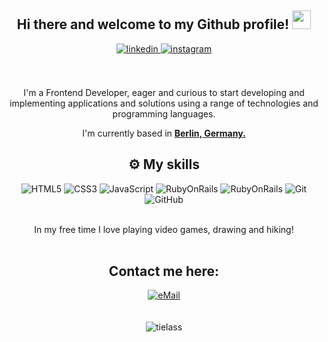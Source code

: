 <div align="center">
<h2> Hi there and welcome to my Github profile! <img src="https://github.com/abdoachhoubi/abdoachhoubi/blob/main/gifs/Hi.gif" width="30"></h2>
<a href="https://www.linkedin.com/in/tielass/" target="_blank">
<img src=https://img.shields.io/badge/linkedin-%2300acee.svg?color=405DE6&style=for-the-badge&logo=linkedin&logoColor=white alt=linkedin style="margin-bottom: 5px;" />
</a>
<a href="https://www.instagram.com/tielass/" target="_blank">
<img src=https://img.shields.io/badge/instagram-%ff5851db.svg?color=C13584&style=for-the-badge&logo=instagram&logoColor=white alt=instagram style="margin-bottom: 5px;" />
</a>
<br />
<br />
<br />

I'm a Frontend Developer, eager and curious to start developing and implementing applications and solutions using a range of technologies and programming languages.
<br />

I'm currently based in **[Berlin, Germany.](https://www.google.com/maps/place/Berlin/@52.5068441,13.4247317,10z/data=!3m1!4b1!4m5!3m4!1s0x47a84e373f035901:0x42120465b5e3b70!8m2!3d52.5200066!4d13.404954)**
<h2 align="center"> ⚙️ My skills</h2>

![HTML5](https://img.shields.io/badge/html5%20-%23E34F26.svg?&style=for-the-badge&logo=html5&logoColor=white)
![CSS3](https://img.shields.io/badge/css3%20-%231572B6.svg?&style=for-the-badge&logo=css3&logoColor=white)
![JavaScript](https://img.shields.io/badge/javascript%20-%23323330.svg?&style=for-the-badge&logo=javascript&logoColor=%23F7DF1E&color=3d3919)
![RubyOnRails](https://img.shields.io/badge/Ruby_on_Rails-CC0000?style=for-the-badge&logo=ruby-on-rails&logoColor=white
)
![RubyOnRails](https://img.shields.io/badge/React-20232A?style=for-the-badge&logo=react&logoColor=61DAFB
)
![Git](https://img.shields.io/badge/git%20-%23F05033.svg?&style=for-the-badge&logo=git&logoColor=white&Color=c95410)
![GitHub](https://img.shields.io/badge/github%20-%23121011.svg?&style=for-the-badge&logo=github&logoColor=white&color=283238)
<br>
<br />
<div>
In my free time I love playing video games, drawing and hiking!
</div>
<br />
<h2>Contact me here:</h2>
<a align="center" href="mailto:tielass@gmail.com-" >
<img alt="eMail" src="https://img.shields.io/badge/tielass@gmail.com-D14836?style=for-the-badge&logo=gmail&logoColor=white" />
</a>
<br />
<br />
<br />
<img align="center" src="https://github-readme-stats.vercel.app/api?username=tielass&include_all_commits=true&count_private=true&show_icons=true&line_height=30&title_color=CDB4DB&icon_color=CDB4DB&text_color=D3D3D3&bg_color=0A0A0A" alt="tielass">
<br />
<br />
<br />
</div>

